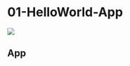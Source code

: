# 01-HelloWorld-App

![](https://github.com/rahulmkadam92/AndroidDemoApps/blob/master/01-%20HelloWorld-App/Assignment%201.PNG)

## App
